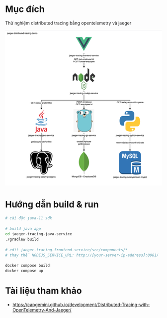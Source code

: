 # Mục đích
Thử nghiệm distributed tracing bằng opentelemetry và jaeger

![](figure-1.png)

# Hướng dẫn build & run
```bash
# cài đặt java-11 sdk

# build java app
cd jaeger-tracing-java-service
./gradlew build

# edit jaeger-tracing-frontend-service/src/components/*
# thay thế NODEJS_SERVICE_URL: http://[your-server-ip-address]:8081/ 

docker compose build
docker compose up
```

# Tài liệu tham khảo
- https://capgemini.github.io/development/Distributed-Tracing-with-OpenTelemetry-And-Jaeger/
